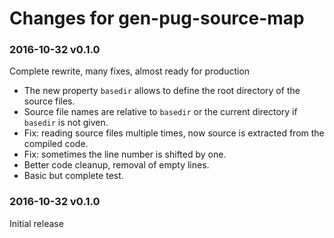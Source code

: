 # Changes for gen-pug-source-map

### 2016-10-32 v0.1.0

Complete rewrite, many fixes, almost ready for production

- The new property `basedir` allows to define the root directory of the source files.
- Source file names are relative to `basedir` or the current directory if `basedir` is not given.
- Fix: reading source files multiple times, now source is extracted from the compiled code.
- Fix: sometimes the line number is shifted by one.
- Better code cleanup, removal of empty lines.
- Basic but complete test.

### 2016-10-32 v0.1.0

Initial release

